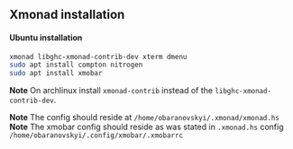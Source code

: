 ## Xmonad installation

#### Ubuntu installation
```bash
xmonad libghc-xmonad-contrib-dev xterm dmenu
sudo apt install compton nitrogen
sudo apt install xmobar
```

**Note** On archlinux install `xmonad-contrib` instead of the `libghc-xmonad-contrib-dev`.

**Note** The config should reside at `/home/obaranovskyi/.xmonad/xmonad.hs`
**Note** The xmobar config should reside as was stated in `.xmonad.hs` config `/home/obaranovskyi/.config/xmobar/.xmobarrc`
